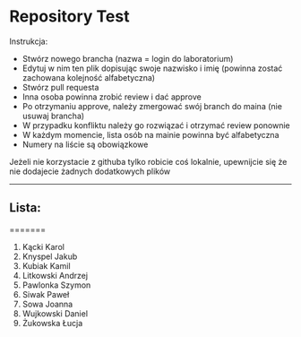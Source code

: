 # Repository Test
Instrukcja:
* Stwórz nowego brancha (nazwa = login do laboratorium)
* Edytuj w nim ten plik dopisując swoje nazwisko i imię (powinna zostać zachowana kolejność alfabetyczna)
* Stwórz pull requesta
* Inna osoba powinna zrobić review i dać approve
* Po otrzymaniu approve, należy zmergować swój branch do maina (nie usuwaj brancha)
* W przypadku konfliktu należy go rozwiązać i otrzymać review ponownie
* W każdym momencie, lista osób na mainie powinna być alfabetyczna
* Numery na liście są obowiązkowe

Jeżeli nie korzystacie z githuba tylko robicie coś lokalnie, upewnijcie się że nie dodajecie żadnych dodatkowych plików

---
## Lista:


=======
1. Kącki Karol
2. Knyspel Jakub
3. Kubiak Kamil
4. Litkowski Andrzej
5. Pawlonka Szymon
6. Siwak Paweł
7. Sowa Joanna
8. Wujkowski Daniel
9. Żukowska Łucja

